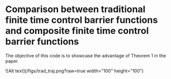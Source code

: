 # Comparison between traditional finite time control barrier functions and composite finite time control barrier functions

The objective of this code is to showcase the advantage of Theorem 1 in the paper.

![Alt text](/figs/trad_traj.png?raw=true width="100" height="100")

